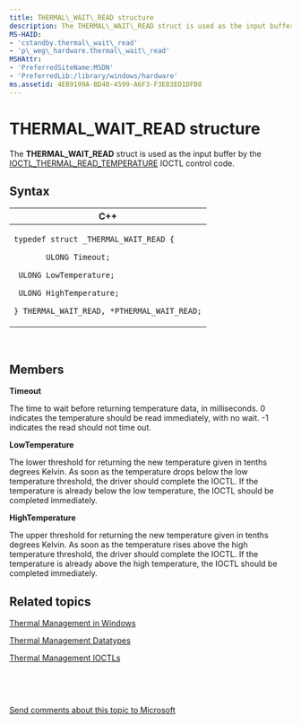 ```yaml
---
title: THERMAL\_WAIT\_READ structure
description: The THERMAL\_WAIT\_READ struct is used as the input buffer by the IOCTL\_THERMAL\_READ\_TEMPERATURE IOCTL control code.
MS-HAID:
- 'cstandby.thermal\_wait\_read'
- 'p\_weg\_hardware.thermal\_wait\_read'
MSHAttr:
- 'PreferredSiteName:MSDN'
- 'PreferredLib:/library/windows/hardware'
ms.assetid: 4EB9199A-BD40-4599-A6F3-F3E03ED1DFB0
---
```


# THERMAL\_WAIT\_READ structure


The **THERMAL\_WAIT\_READ** struct is used as the input buffer by the [IOCTL\_THERMAL\_READ\_TEMPERATURE](p_WEG_hardware.ioctl_thermal_read_temperature) IOCTL control code.

## Syntax


<table>
<colgroup>
<col width="100%" />
</colgroup>
<thead>
<tr class="header">
<th>C++</th>
</tr>
</thead>
<tbody>
<tr class="odd">
<td><p><code>typedef struct _THERMAL_WAIT_READ {   </code></p>
<p><code>       ULONG Timeout;</code></p>
<p><code> ULONG LowTemperature;</code></p>
<p><code> ULONG HighTemperature;</code></p>
<p><code>} THERMAL_WAIT_READ, *PTHERMAL_WAIT_READ;</code></p></td>
</tr>
</tbody>
</table>

 

## Members


**Timeout**

The time to wait before returning temperature data, in milliseconds. 0 indicates the temperature should be read immediately, with no wait. -1 indicates the read should not time out.

**LowTemperature**

The lower threshold for returning the new temperature given in tenths degrees Kelvin. As soon as the temperature drops below the low temperature threshold, the driver should complete the IOCTL. If the temperature is already below the low temperature, the IOCTL should be completed immediately.

**HighTemperature**

The upper threshold for returning the new temperature given in tenths degrees Kelvin. As soon as the temperature rises above the high temperature threshold, the driver should complete the IOCTL. If the temperature is already above the high temperature, the IOCTL should be completed immediately.

## Related topics


[Thermal Management in Windows](p_WEG_hardware.thermal_management_in_windows)

[Thermal Management Datatypes](p_WEG_hardware.thermal_management_datatypes)

[Thermal Management IOCTLs](p_WEG_hardware.thermal_management_ioctls)

 

 

[Send comments about this topic to Microsoft](mailto:wsddocfb@microsoft.com?subject=Documentation%20feedback%20%5Bp_WEG_Hardware\p_weg_hardware%5D:%20THERMAL_WAIT_READ%20structure%20%20RELEASE:%20%285/9/2016%29&body=%0A%0APRIVACY%20STATEMENT%0A%0AWe%20use%20your%20feedback%20to%20improve%20the%20documentation.%20We%20don't%20use%20your%20email%20address%20for%20any%20other%20purpose,%20and%20we'll%20remove%20your%20email%20address%20from%20our%20system%20after%20the%20issue%20that%20you're%20reporting%20is%20fixed.%20While%20we're%20working%20to%20fix%20this%20issue,%20we%20might%20send%20you%20an%20email%20message%20to%20ask%20for%20more%20info.%20Later,%20we%20might%20also%20send%20you%20an%20email%20message%20to%20let%20you%20know%20that%20we've%20addressed%20your%20feedback.%0A%0AFor%20more%20info%20about%20Microsoft's%20privacy%20policy,%20see%20http://privacy.microsoft.com/default.aspx. "Send comments about this topic to Microsoft")





